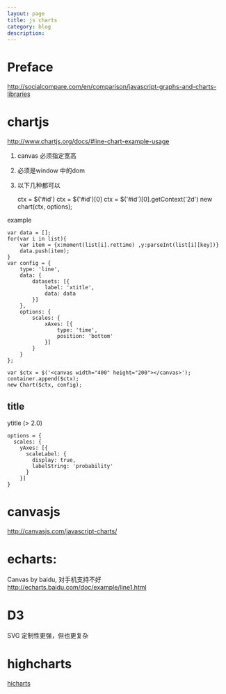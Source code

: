 ```yaml
---
layout: page
title: js charts
category: blog
description:
---
```

# Preface
http://socialcompare.com/en/comparison/javascript-graphs-and-charts-libraries

# chartjs
http://www.chartjs.org/docs/#line-chart-example-usage

1. canvas 必须指定宽高
2. 必须是window 中的dom
3. 以下几种都可以

    ctx = $('#id')
    ctx = $('#id')[0]
    ctx = $('#id')[0].getContext('2d')
    new chart(ctx, options);

example

    var data = [];
    for(var i in list){
        var item = {x:moment(list[i].rettime) ,y:parseInt(list[i][key])}
        data.push(item);
    }
    var config = {
        type: 'line',
        data: {
            datasets: [{
                label: 'xtitle',
                data: data
            }]
        },
        options: {
            scales: {
                xAxes: [{
                    type: 'time',
                    position: 'bottom'
                }]
            }
        }
    };

    var $ctx = $('<canvas width="400" height="200"></canvas>');
    container.append($ctx);
    new Chart($ctx, config);

## title
ytitle (> 2.0)

    options = {
      scales: {
        yAxes: [{
          scaleLabel: {
            display: true,
            labelString: 'probability'
          }
        }]
    }

# canvasjs
http://canvasjs.com/javascript-charts/

# echarts:
Canvas by baidu, 对手机支持不好
http://echarts.baidu.com/doc/example/line1.html

# D3
SVG 定制性更强，但也更复杂

# highcharts
[hicharts](/p/ria-chart-highcharts)
